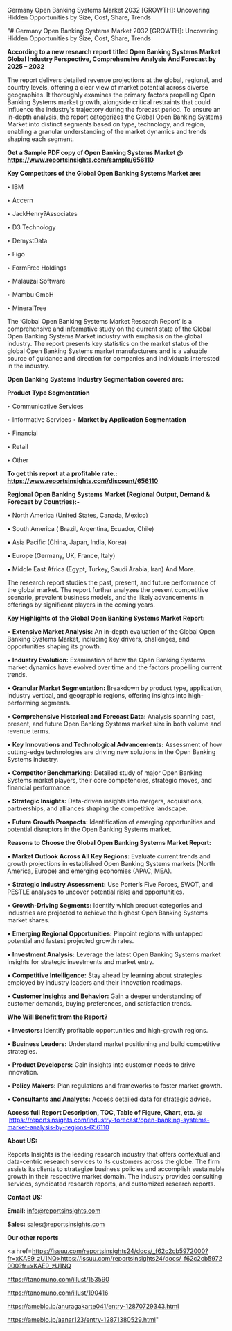 Germany Open Banking Systems Market 2032 [GROWTH]: Uncovering Hidden Opportunities by Size, Cost, Share, Trends

"# Germany Open Banking Systems Market 2032 [GROWTH]: Uncovering Hidden Opportunities by Size, Cost, Share, Trends

<strong>According to a new research report titled Open Banking Systems Market Global Industry Perspective, Comprehensive Analysis And Forecast by 2025 – 2032</strong>

The report delivers detailed revenue projections at the global, regional, and country levels, offering a clear view of market potential across diverse geographies. It thoroughly examines the primary factors propelling Open Banking Systems market growth, alongside critical restraints that could influence the industry's trajectory during the forecast period. To ensure an in-depth analysis, the report categorizes the Global Open Banking Systems Market into distinct segments based on type, technology, and region, enabling a granular understanding of the market dynamics and trends shaping each segment.

<strong>Get a Sample PDF copy of Open Banking Systems Market </strong><strong>@<a href=https://www.reportsinsights.com/sample/656110 style=color:#0000ff;> https://www.reportsinsights.com/sample/656110</a></strong></font>

<strong>Key Competitors of the Global Open Banking Systems Market are:</strong>

‣ IBM

‣ Accern

‣ JackHenry?Associates

‣ D3 Technology

‣ DemystData

‣ Figo

‣ FormFree Holdings

‣ Malauzai Software

‣ Mambu GmbH

‣ MineralTree

The ‘Global Open Banking Systems Market Research Report’ is a comprehensive and informative study on the current state of the Global Open Banking Systems Market industry with emphasis on the global industry. The report presents key statistics on the market status of the global Open Banking Systems market manufacturers and is a valuable source of guidance and direction for companies and individuals interested in the industry.

<strong>Open Banking Systems Industry Segmentation covered are:</strong>

<strong>Product Type Segmentation</strong>

‣ Communicative Services

‣ Informative Services
‣ 
<strong>Market by Application Segmentation</strong>

‣ Financial

‣ Retail

‣ Other

<strong>To get this report at a profitable rate.: <a href=https://www.reportsinsights.com/discount/656110 style=color:#0000ff;>https://www.reportsinsights.com/discount/656110</a></strong></font>

<strong>Regional Open Banking Systems Market (Regional Output, Demand &amp; Forecast by Countries):-</strong>

• North America (United States, Canada, Mexico)

• South America ( Brazil, Argentina, Ecuador, Chile)

• Asia Pacific (China, Japan, India, Korea)

• Europe (Germany, UK, France, Italy)

• Middle East Africa (Egypt, Turkey, Saudi Arabia, Iran) And More.

The research report studies the past, present, and future performance of the global market. The report further analyzes the present competitive scenario, prevalent business models, and the likely advancements in offerings by significant players in the coming years.

<strong>Key Highlights of the Global Open Banking Systems Market Report:</strong>

• <strong>Extensive Market Analysis:</strong> An in-depth evaluation of the Global Open Banking Systems Market, including key drivers, challenges, and opportunities shaping its growth.

• <strong>Industry Evolution:</strong> Examination of how the Open Banking Systems market dynamics have evolved over time and the factors propelling current trends.

• <strong>Granular Market Segmentation:</strong> Breakdown by product type, application, industry vertical, and geographic regions, offering insights into high-performing segments.

• <strong>Comprehensive Historical and Forecast Data:</strong> Analysis spanning past, present, and future Open Banking Systems market size in both volume and revenue terms.

• <strong>Key Innovations and Technological Advancements:</strong> Assessment of how cutting-edge technologies are driving new solutions in the Open Banking Systems industry.

• <strong>Competitor Benchmarking:</strong> Detailed study of major Open Banking Systems market players, their core competencies, strategic moves, and financial performance.

• <strong>Strategic Insights:</strong> Data-driven insights into mergers, acquisitions, partnerships, and alliances shaping the competitive landscape.

• <strong>Future Growth Prospects:</strong> Identification of emerging opportunities and potential disruptors in the Open Banking Systems market.

<strong>Reasons to Choose the Global Open Banking Systems Market Report:</strong>

• <strong>Market Outlook Across All Key Regions:</strong> Evaluate current trends and growth projections in established Open Banking Systems markets (North America, Europe) and emerging economies (APAC, MEA).

• <strong>Strategic Industry Assessment:</strong> Use Porter’s Five Forces, SWOT, and PESTLE analyses to uncover potential risks and opportunities.

• <strong>Growth-Driving Segments:</strong> Identify which product categories and industries are projected to achieve the highest Open Banking Systems market shares.

• <strong>Emerging Regional Opportunities:</strong> Pinpoint regions with untapped potential and fastest projected growth rates.

• <strong>Investment Analysis:</strong> Leverage the latest Open Banking Systems market insights for strategic investments and market entry.

• <strong>Competitive Intelligence:</strong> Stay ahead by learning about strategies employed by industry leaders and their innovation roadmaps.

• <strong>Customer Insights and Behavior:</strong> Gain a deeper understanding of customer demands, buying preferences, and satisfaction trends.

<strong>Who Will Benefit from the Report?</strong>

• <strong>Investors:</strong> Identify profitable opportunities and high-growth regions.

• <strong>Business Leaders:</strong> Understand market positioning and build competitive strategies.

• <strong>Product Developers:</strong> Gain insights into customer needs to drive innovation.

• <strong>Policy Makers:</strong> Plan regulations and frameworks to foster market growth.

• <strong>Consultants and Analysts:</strong> Access detailed data for strategic advice.
</ul>
<strong>Access full Report Description, TOC, Table of Figure, Chart, etc. </strong>@  <a href=https://reportsinsights.com/industry-forecast/open-banking-systems-market-analysis-by-regions-656110 style=color:#0000ff;>https://reportsinsights.com/industry-forecast/open-banking-systems-market-analysis-by-regions-656110</a></font>

<strong><strong>About US</strong>:</strong>

Reports Insights is the leading research industry that offers contextual and data-centric research services to its customers across the globe. The firm assists its clients to strategize business policies and accomplish sustainable growth in their respective market domain. The industry provides consulting services, syndicated research reports, and customized research reports.

<strong>Contact US:</strong>

<p class=""""><b>Email:</b> <a href=mailto:info@reportsinsights.com>info@reportsinsights.com</a></p>
<p class=""""><b>Sales:</b> <a href=mailto:sales@reportsinsights.com>sales@reportsinsights.com</a></p>

<strong>Our other reports</strong>

<a href=https://issuu.com/reportsinsights24/docs/_f62c2cb5972000?fr=xKAE9_zU1NQ>https://issuu.com/reportsinsights24/docs/_f62c2cb5972000?fr=xKAE9_zU1NQ</a>

<a href=https://tanomuno.com/illust/153590>https://tanomuno.com/illust/153590</a>

<a href=https://tanomuno.com/illust/190416>https://tanomuno.com/illust/190416</a>

<a href=https://ameblo.jp/anuragakarte041/entry-12870729343.html>https://ameblo.jp/anuragakarte041/entry-12870729343.html</a>

<a href=https://ameblo.jp/aanar123/entry-12871380529.html>https://ameblo.jp/aanar123/entry-12871380529.html</a>"
